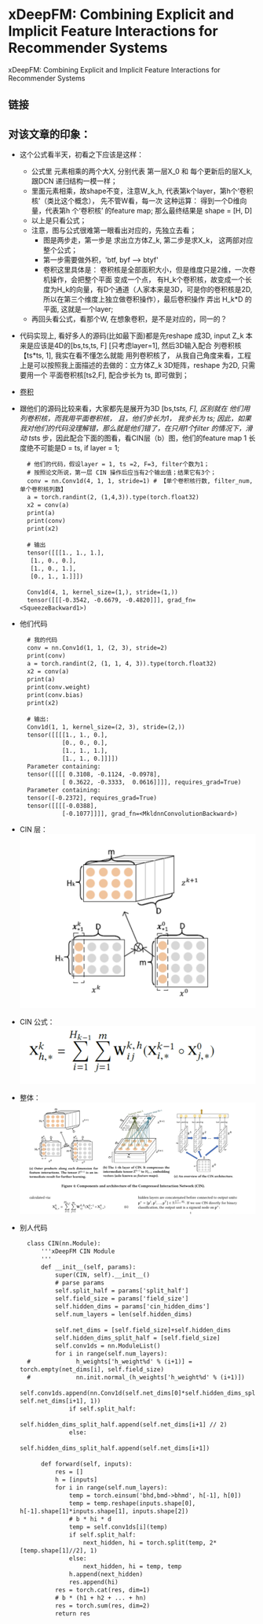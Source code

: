 # xDeepFM: Combining Explicit and Implicit Feature Interactions for Recommender Systems

xDeepFM: Combining Explicit and Implicit Feature Interactions for Recommender Systems

## 链接

## 对该文章的印象：
- 这个公式看半天，初看之下应该是这样：
	- 公式里 元素相乘的两个大X, 分别代表 第一层X_0 和 每个更新后的层X_k, 跟DCN 递归结构一模一样；
	- 里面元素相乘，故shape不变，注意W_k_h, 代表第k个layer，第h个‘卷积核’（类比这个概念）， 先不管W看，每一次 这种运算： 得到一个D维向量，代表第h 个‘卷积核’ 的feature map; 那么最终结果是 shape = [H, D]
	- 以上是只看公式；
	- 注意，图与公式很难第一眼看出对应的，先独立去看；
		- 图是两步走，第一步是 求出立方体Z_k, 第二步是求X_k， 这两部对应整个公式；
		- 第一步需要做外积，'btf, byf --> btyf'
		- 卷积这里具体是： 卷积核是全部面积大小，但是维度只是2维，一次卷机操作，会把整个平面 变成一个点， 有H_k个卷积核，故变成一个长度为H_k的向量，有D个通道（人家本来是3D，可是你的卷积核是2D, 所以在第三个维度上独立做卷积操作），最后卷积操作 弄出 H_k*D 的平面, 这就是一个layer;
	- 再回头看公式，看那个W,  在想象卷积，是不是对应的，同一的？
- 代码实现上, 看好多人的源码(比如最下面)都是先reshape 成3D, input Z_k 本来是应该是4D的[bs,ts,ts, F] [只考虑layer=1], 然后3D输入配合 列卷积核【ts*ts, 1], 我实在看不懂怎么就能 用列卷积核了，
从我自己角度来看，工程上是可以按照我上面描述的去做的：立方体Z_k 3D矩阵，reshape 为2D, 只需要用一个 平面卷积核[ts2,F], 配合步长为 ts, 即可做到；
- [卷积](https://github.com/brakeman/general_pro/blob/master/FM/readfiles/torch_detail.md)
- 跟他们的源码比较来看，大家都先是展开为3D [bs,ts*ts, F], 区别就在 他们用列卷积核，而我用平面卷积核， 且，他们步长为1， 我步长为 ts; 因此，如果我对他们的代码没理解错，那么就是他们错了，在只用1个filter 的情况下，滑动 ts*ts 步，因此配合下面的图看，看CIN层（b）图，他们的feature map 1 长度绝不可能是D = ts, if layer = 1;

        # 他们的代码，假设layer = 1, ts =2, F=3, filter个数为1；
        # 按照论文所说，第一层 CIN 操作后应当有2个输出值；结果它有3个；
        conv = nn.Conv1d(4, 1, 1, stride=1) # 【单个卷积核行数, filter_num, 单个卷积核列数】
        a = torch.randint(2, (1,4,3)).type(torch.float32)
        x2 = conv(a)
        print(a)
        print(conv)
        print(x2)
        
        # 输出
        tensor([[[1., 1., 1.],
         [1., 0., 0.],
         [1., 0., 1.],
         [0., 1., 1.]]])
  
        Conv1d(4, 1, kernel_size=(1,), stride=(1,))
        tensor([[[-0.3542, -0.6679, -0.4820]]], grad_fn=<SqueezeBackward1>)
- 他们代码

        # 我的代码 
        conv = nn.Conv1d(1, 1, (2, 3), stride=2)
        print(conv)
        a = torch.randint(2, (1, 1, 4, 3)).type(torch.float32)
        x2 = conv(a)
        print(a)
        print(conv.weight)
        print(conv.bias)
        print(x2)
        
        # 输出:
        Conv1d(1, 1, kernel_size=(2, 3), stride=(2,))
        tensor([[[[1., 1., 0.],
                  [0., 0., 0.],
                  [1., 1., 1.],
                  [1., 1., 0.]]]])
        Parameter containing:
        tensor([[[[ 0.3108, -0.1124, -0.0978],
                  [ 0.3622, -0.3333,  0.0616]]]], requires_grad=True)
        Parameter containing:
        tensor([-0.2372], requires_grad=True)
        tensor([[[[-0.0388],
                  [-0.1077]]]], grad_fn=<MkldnnConvolutionBackward>)
- CIN 层：![Drag Racing](../pics/xDeepFM/xDeepFM_1.jpg)
- CIN 公式： ![Drag Racing](../pics/xDeepFM/xDeepFM_2.jpg)
- 整体： ![Drag Racing](../pics/xDeepFM/xDeepFM_3.png)


- 别人代码

        class CIN(nn.Module):
            '''xDeepFM CIN Module
            '''
            def __init__(self, params):
                super(CIN, self).__init__()
                # parse params
                self.split_half = params['split_half']
                self.field_size = params['field_size']
                self.hidden_dims = params['cin_hidden_dims']
                self.num_layers = len(self.hidden_dims)
                
                self.net_dims = [self.field_size]+self.hidden_dims
                self.hidden_dims_split_half = [self.field_size]
                self.conv1ds = nn.ModuleList()
                for i in range(self.num_layers):
        #             h_weights['h_weight%d' % (i+1)] = torch.empty(net_dims[i], self.field_size)
        #             nn.init.normal_(h_weights['h_weight%d' % (i+1)])
                    self.conv1ds.append(nn.Conv1d(self.net_dims[0]*self.hidden_dims_split_half[-1], self.net_dims[i+1], 1))
                    if self.split_half:
                        self.hidden_dims_split_half.append(self.net_dims[i+1] // 2)
                    else:
                        self.hidden_dims_split_half.append(self.net_dims[i+1])
                
            def forward(self, inputs):
                res = []
                h = [inputs]
                for i in range(self.num_layers):
                    temp = torch.einsum('bhd,bmd->bhmd', h[-1], h[0])
                    temp = temp.reshape(inputs.shape[0], h[-1].shape[1]*inputs.shape[1], inputs.shape[2])
                    # b * hi * d
                    temp = self.conv1ds[i](temp)
                    if self.split_half:
                        next_hidden, hi = torch.split(temp, 2*[temp.shape[1]//2], 1)
                    else:
                        next_hidden, hi = temp, temp
                    h.append(next_hidden)
                    res.append(hi)
                res = torch.cat(res, dim=1)
                # b * (h1 + h2 + ... + hn)
                res = torch.sum(res, dim=2)
                return res